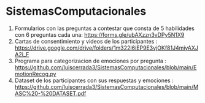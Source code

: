# SistemasComputacionales

1) Formularios con las preguntas a contestar que consta de 5 habilidades con 6 preguntas cada una: https://forms.gle/ubAXzzn3vDPy5N1X9
2) Cartas de consentimiento y videos de los participantes : https://drive.google.com/drive/folders/1m322I6iEP9E3vjOKf81J4miyAXJA2i_F
3) Programa para categorizacion de emociones por pregunta : https://github.com/luiscerrada3/SistemasComputacionales/blob/main/EmotionRecog.py
4) Dataset de los participantes con sus respuestas y emociones : https://github.com/luiscerrada3/SistemasComputacionales/blob/main/MASC%20-%20DATASET.pdf
   
